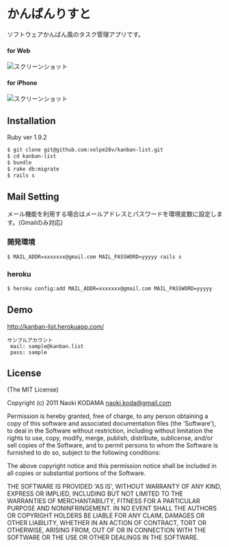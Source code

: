 # かんばんりすと

ソフトウェアかんばん風のタスク管理アプリです。

#### for Web
![スクリーンショット](https://dl.dropboxusercontent.com/u/1215986/kanban-list.png)
#### for iPhone
![スクリーンショット](https://dl.dropboxusercontent.com/u/1215986/kanban-list_iphone.png)

## Installation

Ruby ver 1.9.2

```bash
$ git clone git@github.com:volpe28v/kanban-list.git
$ cd kanban-list
$ bundle
$ rake db:migrate
$ rails s
```

## Mail Setting

メール機能を利用する場合はメールアドレスとパスワードを環境変数に設定します。(Gmailのみ対応)
### 開発環境
```bash
$ MAIL_ADDR=xxxxxxx@gmail.com MAIL_PASSWORD=yyyyy rails s
```

### heroku
```bash
$ heroku config:add MAIL_ADDR=xxxxxxx@gmail.com MAIL_PASSWORD=yyyyy
```
## Demo
http://kanban-list.herokuapp.com/

```
サンプルアカウント
 mail: sample@kanban.list
 pass: sample
```

## License
(The MIT License)

Copyright (c) 2011 Naoki KODAMA <naoki.koda@gmail.com>

Permission is hereby granted, free of charge, to any person obtaining a copy of this software and associated documentation files (the 'Software'), to deal in the Software without restriction, including without limitation the rights to use, copy, modify, merge, publish, distribute, sublicense, and/or sell copies of the Software, and to permit persons to whom the Software is furnished to do so, subject to the following conditions:

The above copyright notice and this permission notice shall be included in all copies or substantial portions of the Software.

THE SOFTWARE IS PROVIDED 'AS IS', WITHOUT WARRANTY OF ANY KIND, EXPRESS OR IMPLIED, INCLUDING BUT NOT LIMITED TO THE WARRANTIES OF MERCHANTABILITY, FITNESS FOR A PARTICULAR PURPOSE AND NONINFRINGEMENT. IN NO EVENT SHALL THE AUTHORS OR COPYRIGHT HOLDERS BE LIABLE FOR ANY CLAIM, DAMAGES OR OTHER LIABILITY, WHETHER IN AN ACTION OF CONTRACT, TORT OR OTHERWISE, ARISING FROM, OUT OF OR IN CONNECTION WITH THE SOFTWARE OR THE USE OR OTHER DEALINGS IN THE SOFTWARE.

